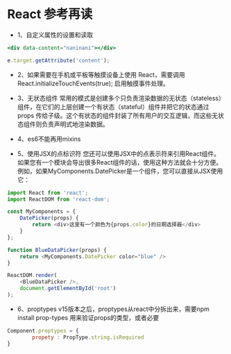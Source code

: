 # React 参考再读
* 1、自定义属性的设置和读取
``` jsx
<div data-content="naninani"></div>

e.target.getAttribute('content');
```

* 2、如果需要在手机或平板等触摸设备上使用 React，需要调用 React.initializeTouchEvents(true); 启用触摸事件处理。

* 3、无状态组件
常用的模式是创建多个只负责渲染数据的无状态（stateless）组件，在它们的上层创建一个有状态（stateful）组件并把它的状态通过 props 传给子级。这个有状态的组件封装了所有用户的交互逻辑，而这些无状态组件则负责声明式地渲染数据。

* 4、es6不能再用mixins

* 5、使用JSX的点标识符
您还可以使用JSX中的点表示符来引用React组件。 如果您有一个模块会导出很多React组件的话，使用这种方法就会十分方便。 例如，如果MyComponents.DatePicker是一个组件，您可以直接从JSX使用它：
```javascript
import React from 'react';
import ReactDOM from 'react-dom';

const MyComponents = {
    DatePicker(props) {
        return <div>这里有一个颜色为{props.color}的日期选择器</div>
    }
};

function BlueDataPicker(props) {
    return <MyComponents.DatePicker color="blue" />
}

ReactDOM.render(
    <BlueDataPicker />,
    document.getElementById('root')
);
```

* 6、proptypes
v15版本之后，proptypes从react中分拆出来，需要npm install prop-types
用来验证props的类型，或者必要
```javascript
Component.proptypes = {
		propety : PropType.string.isRequired
}
```